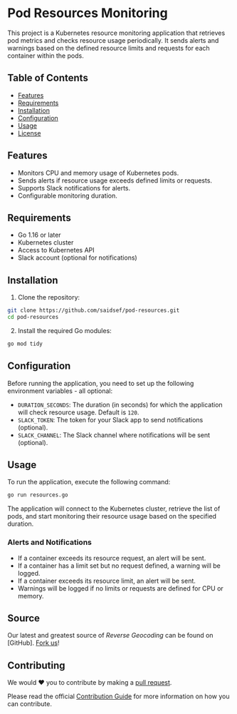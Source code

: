# Pod Resources Monitoring

This project is a Kubernetes resource monitoring application that retrieves pod metrics and checks resource usage periodically. It sends alerts and warnings based on the defined resource limits and requests for each container within the pods.

## Table of Contents

- [Features](#features)
- [Requirements](#requirements)
- [Installation](#installation)
- [Configuration](#configuration)
- [Usage](#usage)
- [License](#license)

## Features

- Monitors CPU and memory usage of Kubernetes pods.
- Sends alerts if resource usage exceeds defined limits or requests.
- Supports Slack notifications for alerts.
- Configurable monitoring duration.

## Requirements

- Go 1.16 or later
- Kubernetes cluster
- Access to Kubernetes API
- Slack account (optional for notifications)

## Installation

1. Clone the repository:
```bash
git clone https://github.com/saidsef/pod-resources.git
cd pod-resources
```

2. Install the required Go modules:
```bash
go mod tidy
```

## Configuration

Before running the application, you need to set up the following environment variables - all optional:

- `DURATION_SECONDS`: The duration (in seconds) for which the application will check resource usage. Default is `120`.
- `SLACK_TOKEN`: The token for your Slack app to send notifications (optional).
- `SLACK_CHANNEL`: The Slack channel where notifications will be sent (optional).

## Usage

To run the application, execute the following command:

```bash
go run resources.go
```

The application will connect to the Kubernetes cluster, retrieve the list of pods, and start monitoring their resource usage based on the specified duration.

### Alerts and Notifications

- If a container exceeds its resource request, an alert will be sent.
- If a container has a limit set but no request defined, a warning will be logged.
- If a container exceeds its resource limit, an alert will be sent.
- Warnings will be logged if no limits or requests are defined for CPU or memory.

## Source

Our latest and greatest source of *Reverse Geocoding* can be found on [GitHub]. [Fork us](https://github.com/saidsef/pod-resources/fork)!

## Contributing

We would :heart: you to contribute by making a [pull request](https://github.com/saidsef/pod-resources/pulls).

Please read the official [Contribution Guide](./CONTRIBUTING.md) for more information on how you can contribute.
